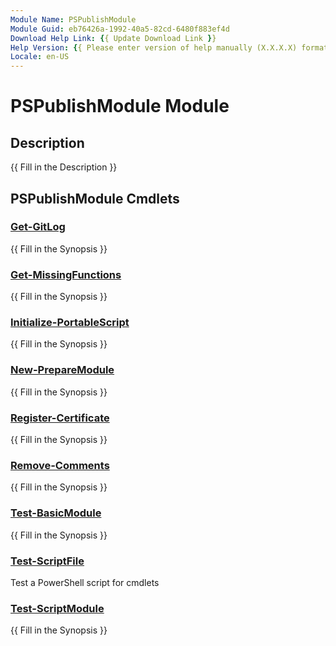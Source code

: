 ```yaml
---
Module Name: PSPublishModule
Module Guid: eb76426a-1992-40a5-82cd-6480f883ef4d
Download Help Link: {{ Update Download Link }}
Help Version: {{ Please enter version of help manually (X.X.X.X) format }}
Locale: en-US
---
```


# PSPublishModule Module
## Description
{{ Fill in the Description }}

## PSPublishModule Cmdlets
### [Get-GitLog](Get-GitLog.md)
{{ Fill in the Synopsis }}

### [Get-MissingFunctions](Get-MissingFunctions.md)
{{ Fill in the Synopsis }}

### [Initialize-PortableScript](Initialize-PortableScript.md)
{{ Fill in the Synopsis }}

### [New-PrepareModule](New-PrepareModule.md)
{{ Fill in the Synopsis }}

### [Register-Certificate](Register-Certificate.md)
{{ Fill in the Synopsis }}

### [Remove-Comments](Remove-Comments.md)
{{ Fill in the Synopsis }}

### [Test-BasicModule](Test-BasicModule.md)
{{ Fill in the Synopsis }}

### [Test-ScriptFile](Test-ScriptFile.md)
Test a PowerShell script for cmdlets

### [Test-ScriptModule](Test-ScriptModule.md)
{{ Fill in the Synopsis }}

